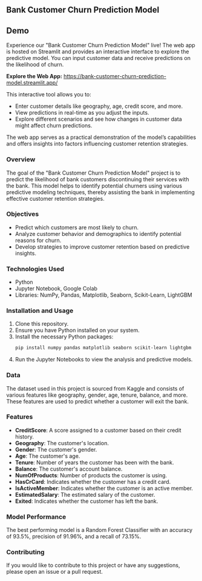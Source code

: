 ## Bank Customer Churn Prediction Model

## Demo

Experience our "Bank Customer Churn Prediction Model" live! The web app is hosted on Streamlit and provides an interactive interface to explore the predictive model. You can input customer data and receive predictions on the likelihood of churn.

**Explore the Web App:** https://bank-customer-churn-prediction-model.streamlit.app/

This interactive tool allows you to:
- Enter customer details like geography, age, credit score, and more.
- View predictions in real-time as you adjust the inputs.
- Explore different scenarios and see how changes in customer data might affect churn predictions.

The web app serves as a practical demonstration of the model’s capabilities and offers insights into factors influencing customer retention strategies.

### Overview
The goal of the "Bank Customer Churn Prediction Model" project is to predict the likelihood of bank customers discontinuing their services with the bank. This model helps to identify potential churners using various predictive modeling techniques, thereby assisting the bank in implementing effective customer retention strategies.

### Objectives
- Predict which customers are most likely to churn.
- Analyze customer behavior and demographics to identify potential reasons for churn.
- Develop strategies to improve customer retention based on predictive insights.

### Technologies Used
- Python
- Jupyter Notebook, Google Colab
- Libraries: NumPy, Pandas, Matplotlib, Seaborn, Scikit-Learn, LightGBM

### Installation and Usage
1. Clone this repository.
2. Ensure you have Python installed on your system.
3. Install the necessary Python packages:
   ```bash
   pip install numpy pandas matplotlib seaborn scikit-learn lightgbm
   ```
4. Run the Jupyter Notebooks to view the analysis and predictive models.

### Data
The dataset used in this project is sourced from Kaggle and consists of various features like geography, gender, age, tenure, balance, and more. These features are used to predict whether a customer will exit the bank.

### Features
- **CreditScore**: A score assigned to a customer based on their credit history.
- **Geography**: The customer's location.
- **Gender**: The customer's gender.
- **Age**: The customer's age.
- **Tenure**: Number of years the customer has been with the bank.
- **Balance**: The customer's account balance.
- **NumOfProducts**: Number of products the customer is using.
- **HasCrCard**: Indicates whether the customer has a credit card.
- **IsActiveMember**: Indicates whether the customer is an active member.
- **EstimatedSalary**: The estimated salary of the customer.
- **Exited**: Indicates whether the customer has left the bank.

### Model Performance
The best performing model is a Random Forest Classifier with an accuracy of 93.5%, precision of 91.96%, and a recall of 73.15%.

### Contributing
If you would like to contribute to this project or have any suggestions, please open an issue or a pull request.
